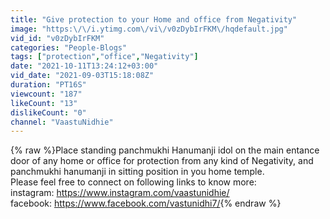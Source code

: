```yaml
---
title: "Give protection to your Home and office from Negativity"
image: "https:\/\/i.ytimg.com\/vi\/v0zDybIrFKM\/hqdefault.jpg"
vid_id: "v0zDybIrFKM"
categories: "People-Blogs"
tags: ["protection","office","Negativity"]
date: "2021-10-11T13:24:12+03:00"
vid_date: "2021-09-03T15:18:08Z"
duration: "PT16S"
viewcount: "187"
likeCount: "13"
dislikeCount: "0"
channel: "VaastuNidhie"
---
```

{% raw %}Place standing  panchmukhi Hanumanji idol on the main entance door of any home or office for protection from any kind of Negativity, and panchmukhi hanumanji in sitting position in you home temple.    <br />Please feel free to connect on following links to know more:<br />instagram: <a rel="nofollow" target="blank" href="https://www.instagram.com/vaastunidhie/">https://www.instagram.com/vaastunidhie/</a><br />facebook: <a rel="nofollow" target="blank" href="https://www.facebook.com/vastunidhi7/">https://www.facebook.com/vastunidhi7/</a>{% endraw %}
